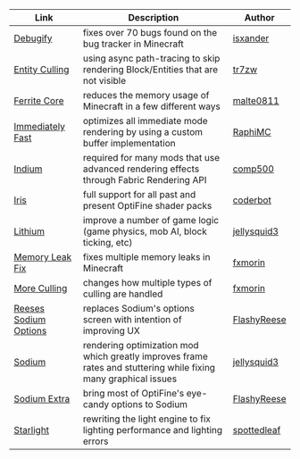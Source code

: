 | Link | Description | Author |
|---|---|---|
| [Debugify](https://modrinth.com/mod/debugify) | fixes over 70 bugs found on the bug tracker in Minecraft | [isxander](https://modrinth.com/user/isxander) |
| [Entity Culling](https://modrinth.com/mod/entityculling) | using async path-tracing to skip rendering Block/Entities that are not visible | [tr7zw](https://modrinth.com/user/tr7zw) |
| [Ferrite Core](https://modrinth.com/mod/ferrite-core) | reduces the memory usage of Minecraft in a few different ways | [malte0811](https://modrinth.com/user/malte0811) |
| [Immediately Fast](https://modrinth.com/mod/immediatelyfast) | optimizes all immediate mode rendering by using a custom buffer implementation | [RaphiMC](https://modrinth.com/user/RaphiMC) |
| [Indium](https://modrinth.com/mod/indium) | required for many mods that use advanced rendering effects through Fabric Rendering API| [comp500](https://modrinth.com/user/comp500) |
| [Iris](https://modrinth.com/mod/iris) | full support for all past and present OptiFine shader packs | [coderbot](https://modrinth.com/user/coderbot) |
| [Lithium](https://modrinth.com/mod/iris) | improve a number of game logic (game physics, mob AI, block ticking, etc) | [jellysquid3](https://modrinth.com/user/jellysquid3) |
| [Memory Leak Fix](https://modrinth.com/mod/memoryleakfix) | fixes multiple memory leaks in Minecraft | [fxmorin](https://modrinth.com/user/fxmorin) |
| [More Culling](https://modrinth.com/mod/moreculling) | changes how multiple types of culling are handled | [fxmorin](https://modrinth.com/user/fxmorin) |
| [Reeses Sodium Options](https://modrinth.com/mod/reeses-sodium-options) | replaces Sodium's options screen with intention of improving UX | [FlashyReese](https://modrinth.com/user/FlashyReese) |
| [Sodium](https://modrinth.com/mod/sodium) | rendering optimization mod which greatly improves frame rates and stuttering while fixing many graphical issues | [jellysquid3](https://modrinth.com/user/jellysquid3) |
| [Sodium Extra](https://modrinth.com/mod/sodium-extra) | bring most of OptiFine's eye-candy options to Sodium | [FlashyReese](https://modrinth.com/user/FlashyReese) |
| [Starlight](https://modrinth.com/mod/starlight) | rewriting the light engine to fix lighting performance and lighting errors | [spottedleaf](https://modrinth.com/user/spottedleaf) |
